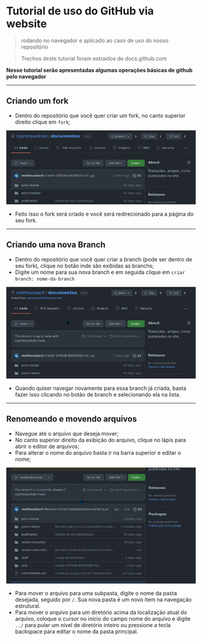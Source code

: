 # Tutorial de uso do GitHub via website 

> rodando no navegador e aplicado ao caso de uso do nosso repositório

> Trechos deste tutorial foram extraídos de docs.github.com

**Nesse tutorial serão apresentadas algumas operações básicas de github pelo navegador**

---

## Criando um fork

- Dentro do repositório que você quer criar um fork, no canto superior direito clique em ```fork```;

![gif tutorial](img/github-website-fork.gif)

- Feito isso o fork será criado e você será redirecionado para a página do seu fork.
  
---

## Criando uma nova Branch

- Dentro do repositório que você quer criar a branch (pode ser dentro de seu fork), clique no botão inde são exibidas as branchs;
- Digite um nome para sua nova branch e em seguida clique em ```criar branch: nome-da-branch```

![gif tutorial](img/github-website-new-branch.gif)

- Quando quiser navegar novamente para essa branch já criada, basta fazer isso clicando no botão de branch e selecionando ela na lista.

---

## Renomeando e movendo arquivos

- Navegue até o arquivo que deseja mover;
- No canto superior direito da exibição do arquivo, clique no lápis para abrir o editor de arquivos;
- Para alterar o nome do arquivo basta ir na barra superior e editar o nome;

![gif tutorial](img/github-website-rename-move.gif)

- Para mover o arquivo para uma subpasta, digite o nome da pasta desejada, seguido por ```/```. Sua nova pasta é um novo item na navegação estrutural.
- Para mover o arquivo para um diretório acima da localização atual do arquivo, coloque o cursor no início do campo nome do arquivo e digite ```../``` para pular um nível de diretório inteiro ou pressione a tecla backspace para editar o nome da pasta principal.